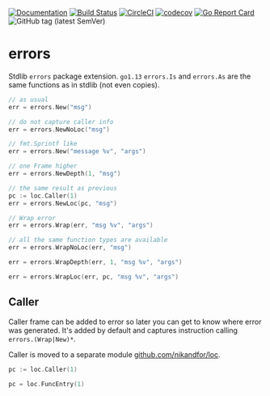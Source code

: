 [![Documentation](https://pkg.go.dev/badge/tlog.app/go/errors)](https://pkg.go.dev/tlog.app/go/errors?tab=doc)
[![Build Status](https://travis-ci.com/tlog-dev/errors.svg?branch=master)](https://travis-ci.com/tlog-dev/errors)
[![CircleCI](https://circleci.com/gh/tlog-dev/errors.svg?style=svg)](https://circleci.com/gh/tlog-dev/errors)
[![codecov](https://codecov.io/gh/tlog-dev/errors/branch/master/graph/badge.svg)](https://codecov.io/gh/tlog-dev/errors)
[![Go Report Card](https://goreportcard.com/badge/tlog.app/go/errors)](https://goreportcard.com/report/tlog.app/go/errors)
![GitHub tag (latest SemVer)](https://img.shields.io/github/v/tag/tlog-dev/errors?sort=semver)

# errors

Stdlib `errors` package extension. `go1.13` `errors.Is` and `errors.As` are the same functions as in stdlib (not even copies).

```go
// as usual
err = errors.New("msg")

// do not capture caller info
err = errors.NewNoLoc("msg")

// fmt.Sprintf like
err = errors.New("message %v", "args")

// one Frame higher
err = errors.NewDepth(1, "msg")

// the same result as previous
pc := loc.Caller(1)
err = errors.NewLoc(pc, "msg")

// Wrap error
err = errors.Wrap(err, "msg %v", "args")

// all the same function types are available
err = errors.WrapNoLoc(err, "msg")

err = errors.WrapDepth(err, 1, "msg %v", "args")

err = errors.WrapLoc(err, pc, "msg %v", "args")
```

## Caller

Caller frame can be added to error so later you can get to know where error was generated. It's added by default and captures instruction calling `errors.(Wrap|New)*`.

Caller is moved to a separate module [github.com/nikandfor/loc](https://github.com/nikandfor/loc).

```go
pc := loc.Caller(1)

pc = loc.FuncEntry(1)
```
